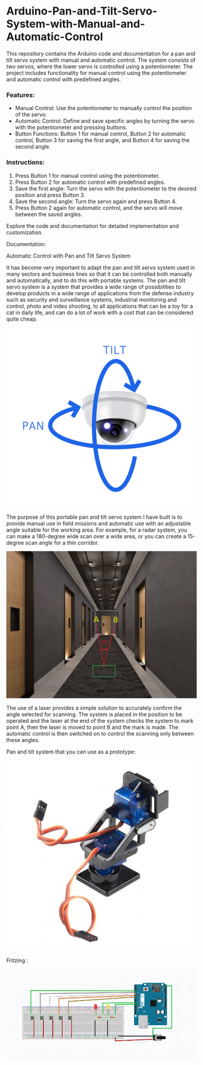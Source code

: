 # Arduino-Pan-and-Tilt-Servo-System-with-Manual-and-Automatic-Control
This repository contains the Arduino code and documentation for a pan and tilt servo system with manual and automatic control. The system consists of two servos, where the lower servo is controlled using a potentiometer. The project includes functionality for manual control using the potentiometer and automatic control with predefined angles.

### Features:
- Manual Control: Use the potentiometer to manually control the position of the servo.
- Automatic Control: Define and save specific angles by turning the servo with the potentiometer and pressing buttons.
- Button Functions: Button 1 for manual control, Button 2 for automatic control, Button 3 for saving the first angle, and Button 4 for saving the second angle.

### Instructions:
1. Press Button 1 for manual control using the potentiometer.
2. Press Button 2 for automatic control with predefined angles.
3. Save the first angle: Turn the servo with the potentiometer to the desired position and press Button 3.
4. Save the second angle: Turn the servo again and press Button 4.
5. Press Button 2 again for automatic control, and the servo will move between the saved angles.

Explore the code and documentation for detailed implementation and customization.

Documentation:

Automatic Control with Pan and Tilt Servo System

It has become very important to adapt the pan and tilt servo system used in many sectors and business lines so that it can be controlled both manually and automatically, and to do this with portable systems. The pan and tilt servo system is a system that provides a wide range of possibilities to develop products in a wide range of applications from the defense industry such as security and surveillance systems, industrial monitoring and control, photo and video shooting, to all applications that can be a toy for a cat in daily life, and can do a lot of work with a cost that can be considered quite cheap.

![Project Image](Images/image3.png)

The purpose of this portable pan and tilt servo system I have built is to provide manual use in field missions and automatic use with an adjustable angle suitable for the working area. For example, for a radar system, you can make a 180-degree wide scan over a wide area, or you can create a 15-degree scan angle for a thin corridor.

![Project Image](Images/_proje.png)

The use of a laser provides a simple solution to accurately confirm the angle selected for scanning. The system is placed in the position to be operated and the laser at the end of the system checks the system to mark point A, then the laser is moved to point B and the mark is made. The automatic control is then switched on to control the scanning only between these angles. 

Pan and tilt system that you can use as a prototype:

![Project Image](Images/image2.jpg)

Fritzing  :

![Project Image](Images/image1.png)
